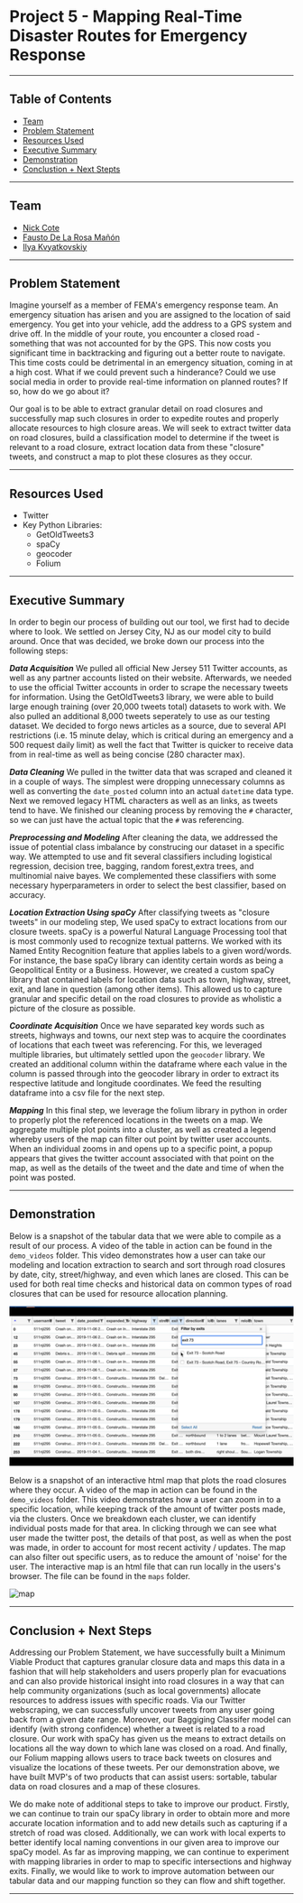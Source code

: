 # Project 5 - Mapping Real-Time Disaster Routes for Emergency Response

----

## Table of Contents

 - [Team](#Team)
 - [Problem Statement](#Problem-Statement)
 - [Resources Used](#Resources-Used)
 - [Executive Summary](#Executive-Summary)
 - [Demonstration](#Demonstration)
 - [Conclustion + Next Stepts](#Conclusion-+-Next-Steps)

 
----

## Team

- [Nick Cote](https://www.linkedin.com/in/nicholas-cote1/)
- [Fausto De La Rosa Mañón](https://www.linkedin.com/in/faustodelarosamanon/)
- [Ilya Kvyatkovskiy](https://www.linkedin.com/in/ikviatkovski/)

----

## Problem Statement
Imagine yourself as a member of FEMA's emergency response team.  An emergency situation has arisen and you are assigned to the location of said emergency.  You get into your vehicle, add the address to a GPS system and drive off.  In the middle of your route, you encounter a closed road - something that was not accounted for by the GPS.  This now costs you significant time in backtracking and figuring out a better route to navigate.  This time costs could be detrimental in an emergency situation, coming in at a high cost.  What if we could prevent such a hinderance?  Could we use social media in order to provide real-time information on planned routes?  If so, how do we go about it?  

Our goal is to be able to extract granular detail on road closures and successfully map such closures in order to expedite routes and properly allocate resources to high closure areas.  We will seek to extract twitter data on road closures, build a classification model to determine if the tweet is relevant to a road closure, extract location data from these "closure" tweets, and construct a map to plot these closures as they occur.


----

## Resources Used
- Twitter
- Key Python Libraries:
    - GetOldTweets3
    - spaCy
    - geocoder
    - Folium

----

## Executive Summary
In order to begin our process of building out our tool, we first had to decide where to look.  We settled on Jersey City, NJ as our model city to build around.  Once that was decided, we broke down our process into the following steps:

***Data Acquisition***
We pulled all official New Jersey 511 Twitter accounts, as well as any partner accounts listed on their website.  Afterwards, we needed to use the official Twitter accounts in order to scrape the necessary tweets for information.  Using the GetOldTweets3 library, we were able to build large enough training (over 20,000 tweets total) datasets to work with.  We also pulled an additional 8,000 tweets seperately to use as our testing dataset.  We decided to forgo news articles as a source, due to several API restrictions (i.e. 15 minute delay, which is critical during an emergency and a 500 request daily limit) as well the fact that Twitter is quicker to receive data from in real-time as well as being concise (280 character max).


***Data Cleaning***
We pulled in the twitter data that was scraped and cleaned it in a couple of ways.  The simplest were dropping unnecessary columns as well as converting the `date_posted` column into an actual `datetime` data type.  Next we removed legacy HTML characters as well as an links, as tweets tend to have.  We finished our cleaning process by removing the `#` character, so we can just have the actual topic that the `#` was referencing. 


***Preprocessing and Modeling***
After cleaning the data, we addressed the issue of potential class imbalance by construcing our dataset in a specific way.  We attempted to use and fit several classifiers including logistical regression, decision tree, bagging, random forest,extra trees, and multinomial naive bayes.  We complemented these classifiers with some necessary hyperparameters in order to select the best classifier, based on accuracy.


***Location Extraction Using spaCy***
After classifying tweets as "closure tweets" in our modeling step, We used spaCy to extract locations from our closure tweets.  spaCy is a powerful Natural Language Processing tool that is most commonly used to recognize textual patterns.  We worked with its Named Entity Recognition feature that applies labels to a given word/words.  For instance, the base spaCy library can identity certain words as being a Geopolitical Entity or a Business.  However, we created a custom spaCy library that contained labels for location data such as town, highway, street, exit, and lane in question (among other items).  This allowed us to capture granular and specific detail on the road closures to provide as wholistic a picture of the closure as possible.

***Coordinate Acquisition***
Once we have separated key words such as streets, highways and towns, our next step was to acquire the coordinates of locations that each tweet was referencing.  For this, we leveraged multiple libraries, but ultimately settled upon the `geocoder` library.  We created an additional column within the dataframe where each value in the column is passed through into the geocoder library in order to extract its respective latitude and longitude coordinates.  We feed the resulting dataframe into a csv file for the next step.


***Mapping***
In this final step, we leverage the folium library in python in order to properly plot the referenced locations in the tweets on a map.  We aggregate multiple plot points into a cluster, as well as created a legend whereby users of the map can filter out point by twitter user accounts.  When an individual zooms in and opens up to a specific point, a popup appears that gives the twitter account associated with that point on the map, as well as the details of the tweet and the date and time of when the point was posted.

----

## Demonstration
Below is a snapshot of the tabular data that we were able to compile as a result of our process.  A video of the table in action can be found in the `demo_videos` folder. This video demonstrates how a user can take our modeling and location extraction to search and sort through road closures by date, city, street/highway, and even which lanes are closed.  This can be used for both real time checks and historical data on common types of road closures that can be used for resource allocation planning. 

![table](./images/table.png)

Below is a snapshot of an interactive html map that plots the road closures where they occur.  A video of the map in action can be found in the `demo_videos` folder.  This video demonstrates how a user can zoom in to a specific location, while keeping track of the amount of twitter posts made, via the clusters.  Once we breakdown each cluster, we can identify individual posts made for that area.  In clicking through we can see what user made the twitter post, the details of that post, as well as when the post was made, in order to account for most recent activity / updates.  The map can also filter out specific users, as to reduce the amount of 'noise' for the user. The interactive map is an html file that can run locally in the users's browser.  The file can be found in the `maps` folder.

![map](./images/map.png)

----


## Conclusion + Next Steps

Addressing our Problem Statement, we have successfully built a Minimum Viable Product that captures granular closure data and maps this data in a fashion that will help stakeholders and users properly plan for evacuations and can also provide historical insight into road closures in a way that can help community organizations (such as local governments) allocate resources to address issues with specific roads.  Via our Twitter webscraping, we can successfully uncover tweets from any user going back from a given date range.  Moreover, our Baggiging Classifer model can identify (with strong confidence) whether a tweet is related to a road closure.  Our work with spaCy has given us the means to extract details on locations all the way down to which lane was closed on a road.  And finally, our Folium mapping allows users to trace back tweets on closures and visualize the locations of these tweets. Per our demonstration above, we have built MVP's of two products that can assist users: sortable, tabular data on road closures and a map of these closures. 

We do make note of additional steps to take to improve our product.  Firstly, we can continue to train our spaCy library in order to obtain more and more accurate location information and to add new details such as capturing if a stretch of road was closed.  Additionally, we can work with local experts to better identify local naming conventions in our given area to improve our spaCy model.  As far as improving mapping, we can continue to experiment with mapping libraries in order to map to specific intersections and highway exits.  Finally, we would like to work to improve automation between our tabular data and our mapping function so they can flow and shift together.

----
